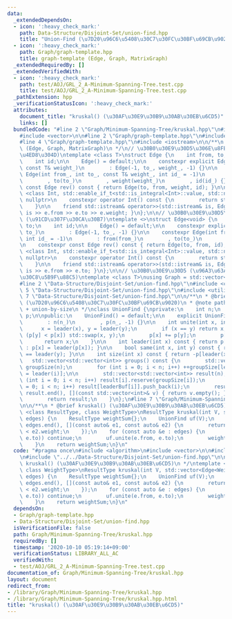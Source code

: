 ```yaml
---
data:
  _extendedDependsOn:
  - icon: ':heavy_check_mark:'
    path: Data-Structure/Disjoint-Set/union-find.hpp
    title: "Union-Find (\u7D20\u96C6\u5408\u30C7\u30FC\u30BF\u69CB\u9020)"
  - icon: ':heavy_check_mark:'
    path: Graph/graph-template.hpp
    title: graph-template (Edge, Graph, MatrixGraph)
  _extendedRequiredBy: []
  _extendedVerifiedWith:
  - icon: ':heavy_check_mark:'
    path: test/AOJ/GRL_2_A-Minimum-Spanning-Tree.test.cpp
    title: test/AOJ/GRL_2_A-Minimum-Spanning-Tree.test.cpp
  _pathExtension: hpp
  _verificationStatusIcon: ':heavy_check_mark:'
  attributes:
    document_title: "kruskal() (\u30AF\u30E9\u30B9\u30AB\u30EB\u6CD5)"
    links: []
  bundledCode: "#line 2 \"Graph/Minimum-Spanning-Tree/kruskal.hpp\"\n#include <algorithm>\n\
    #include <vector>\n\n#line 2 \"Graph/graph-template.hpp\"\n#include <cstdint>\n\
    #line 4 \"Graph/graph-template.hpp\"\n#include <iostream>\n\n/**\n * @brief graph-template\
    \ (Edge, Graph, MatrixGraph)\n */\n// \u30B0\u30E9\u30D5\u306E\u8FBA (\u91CD\u307F\
    \u4ED8\u304D)\ntemplate <class T>\nstruct Edge {\n    int from, to;\n    T weight;\n\
    \    int id;\n\n    Edge() = default;\n\n    constexpr explicit Edge(int to_,\
    \ const T& weight_)\n        : Edge(-1, to_, weight_, -1) {}\n\n    constexpr\
    \ Edge(int from_, int to_, const T& weight_, int id_ = -1)\n        : from(from_)\n\
    \        , to(to_)\n        , weight(weight_)\n        , id(id_) {}\n\n    constexpr\
    \ const Edge rev() const { return Edge(to, from, weight, id); }\n\n    template\
    \ <class Int, std::enable_if_t<std::is_integral<Int>::value, std::nullptr_t> =\
    \ nullptr>\n    constexpr operator Int() const {\n        return static_cast<Int>(to);\n\
    \    }\n\n    friend std::istream& operator>>(std::istream& is, Edge& e) { return\
    \ is >> e.from >> e.to >> e.weight; }\n};\n\n// \u30B0\u30E9\u30D5\u306E\u8FBA\
    \ (\u91CD\u307F\u30CA\u30B7)\ntemplate <>\nstruct Edge<void> {\n    int from,\
    \ to;\n    int id;\n\n    Edge() = default;\n\n    constexpr explicit Edge(int\
    \ to_)\n        : Edge(-1, to_, -1) {}\n\n    constexpr Edge(int from_, int to_,\
    \ int id_ = -1)\n        : from(from_)\n        , to(to_)\n        , id(id_) {}\n\
    \n    constexpr const Edge rev() const { return Edge(to, from, id); }\n\n    template\
    \ <class Int, std::enable_if_t<std::is_integral<Int>::value, std::nullptr_t> =\
    \ nullptr>\n    constexpr operator Int() const {\n        return static_cast<Int>(to);\n\
    \    }\n\n    friend std::istream& operator>>(std::istream& is, Edge& e) { return\
    \ is >> e.from >> e.to; }\n};\n\n// \u30B0\u30E9\u30D5 (\u96A3\u63A5\u30EA\u30B9\
    \u30C8\u5B9F\u88C5)\ntemplate <class T>\nusing Graph = std::vector<std::vector<Edge<T>>>;\n\
    #line 2 \"Data-Structure/Disjoint-Set/union-find.hpp\"\n#include <cassert>\n#line\
    \ 5 \"Data-Structure/Disjoint-Set/union-find.hpp\"\n#include <utility>\n#line\
    \ 7 \"Data-Structure/Disjoint-Set/union-find.hpp\"\n\n/**\n * @brief Union-Find\
    \ (\u7D20\u96C6\u5408\u30C7\u30FC\u30BF\u69CB\u9020)\n * @note path-compression\
    \ + union-by-size\n */\nclass UnionFind {\nprivate:\n    int n;\n    mutable std::vector<int>\
    \ p;\n\npublic:\n    UnionFind() = default;\n\n    explicit UnionFind(int n_)\n\
    \        : n(n_)\n        , p(n_, -1) {}\n\n    int unite(int x, int y) {\n  \
    \      x = leader(x), y = leader(y);\n        if (x == y) return x;\n        if\
    \ (p[y] < p[x]) std::swap(x, y);\n        p[x] += p[y];\n        p[y] = x;\n \
    \       return x;\n    }\n\n    int leader(int x) const { return p[x] < 0 ? x\
    \ : p[x] = leader(p[x]); }\n\n    bool same(int x, int y) const { return leader(x)\
    \ == leader(y); }\n\n    int size(int x) const { return -p[leader(x)]; }\n\n \
    \   std::vector<std::vector<int>> groups() const {\n        std::vector<int> leaderBuf(n),\
    \ groupSize(n);\n        for (int i = 0; i < n; i++) ++groupSize[leaderBuf[i]\
    \ = leader(i)];\n\n        std::vector<std::vector<int>> result(n);\n        for\
    \ (int i = 0; i < n; i++) result[i].reserve(groupSize[i]);\n        for (int i\
    \ = 0; i < n; i++) result[leaderBuf[i]].push_back(i);\n        result.erase(std::remove_if(result.begin(),\
    \ result.end(), [](const std::vector<int>& v) { return v.empty(); }), result.end());\n\
    \        return result;\n    }\n};\n#line 7 \"Graph/Minimum-Spanning-Tree/kruskal.hpp\"\
    \n\n/**\n * @brief kruskal() (\u30AF\u30E9\u30B9\u30AB\u30EB\u6CD5)\n */\ntemplate\
    \ <class ResultType, class WeightType>\nResultType kruskal(int V, std::vector<Edge<WeightType>>&\
    \ edges) {\n    ResultType weightSum{};\n    UnionFind uf(V);\n    std::sort(edges.begin(),\
    \ edges.end(), [](const auto& e1, const auto& e2) {\n        return e1.weight\
    \ < e2.weight;\n    });\n    for (const auto &e : edges) {\n        if (uf.same(e.from,\
    \ e.to)) continue;\n        uf.unite(e.from, e.to);\n        weightSum += e.weight;\n\
    \    }\n    return weightSum;\n}\n"
  code: "#pragma once\n#include <algorithm>\n#include <vector>\n\n#include \"../graph-template.hpp\"\
    \n#include \"../../Data-Structure/Disjoint-Set/union-find.hpp\"\n\n/**\n * @brief\
    \ kruskal() (\u30AF\u30E9\u30B9\u30AB\u30EB\u6CD5)\n */\ntemplate <class ResultType,\
    \ class WeightType>\nResultType kruskal(int V, std::vector<Edge<WeightType>>&\
    \ edges) {\n    ResultType weightSum{};\n    UnionFind uf(V);\n    std::sort(edges.begin(),\
    \ edges.end(), [](const auto& e1, const auto& e2) {\n        return e1.weight\
    \ < e2.weight;\n    });\n    for (const auto &e : edges) {\n        if (uf.same(e.from,\
    \ e.to)) continue;\n        uf.unite(e.from, e.to);\n        weightSum += e.weight;\n\
    \    }\n    return weightSum;\n}\n"
  dependsOn:
  - Graph/graph-template.hpp
  - Data-Structure/Disjoint-Set/union-find.hpp
  isVerificationFile: false
  path: Graph/Minimum-Spanning-Tree/kruskal.hpp
  requiredBy: []
  timestamp: '2020-10-10 05:19:14+09:00'
  verificationStatus: LIBRARY_ALL_AC
  verifiedWith:
  - test/AOJ/GRL_2_A-Minimum-Spanning-Tree.test.cpp
documentation_of: Graph/Minimum-Spanning-Tree/kruskal.hpp
layout: document
redirect_from:
- /library/Graph/Minimum-Spanning-Tree/kruskal.hpp
- /library/Graph/Minimum-Spanning-Tree/kruskal.hpp.html
title: "kruskal() (\u30AF\u30E9\u30B9\u30AB\u30EB\u6CD5)"
---
```

